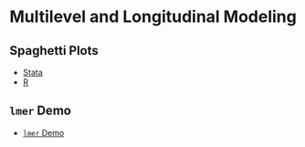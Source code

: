 # Multilevel and Longitudinal Modeling

## Spaghetti Plots

* [Stata](https://agrogan1.github.io/multilevel/spaghetti-plot/Stata/spaghetti-plot-demo.html)
* [R](https://agrogan1.github.io/multilevel/spaghetti-plot/R/spaghetti-plot-demo.html)

## `lmer` Demo

* [`lmer` Demo](https://agrogan1.github.io/multilevel/lmer-demo/lmer-demo.html)